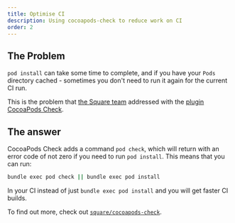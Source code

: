 ```yaml
---
title: Optimise CI
description: Using cocoapods-check to reduce work on CI
order: 2
---
```


## The Problem

`pod install` can take some time to complete, and if you have your `Pods` directory cached - sometimes you don't need to run it again for the current CI run. 

This is the problem that [the Square team](https://github.com/square) addressed with the [plugin CocoaPods Check](https://github.com/square/cocoapods-check). 

## The answer

CocoaPods Check adds a command `pod check`, which will return with an error code of not zero if you need to run `pod install`. This means that you can run:

```sh
bundle exec pod check || bundle exec pod install
```

In your CI instead of just `bundle exec pod install` and you will get faster CI builds.

To find out more, check out [`square/cocoapods-check`](https://github.com/square/cocoapods-check).
